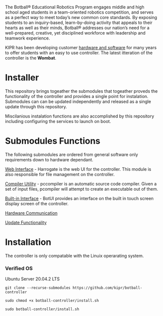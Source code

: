 The Botball® Educational Robotics Program engages middle and high school aged students in a team-oriented robotics competition, and serves as a perfect way to meet today’s new common core standards.
By exposing students to an inquiry-based, learn-by-doing activity that appeals to their hearts as well as their minds, Botball® addresses our nation’s need for a well-prepared, creative, yet disciplined workforce with leadership and teamwork experience.

KIPR has been developing customer [hardware and software](https://www.kipr.org/kipr/hardware-software) for many years to offer students with an easy to use controller. The latest itteration of the controller is the **Wombat**.

# Installer

This repository brings togeather the submodules that togeather proveds the functionality of the controller and provides a single point for instalation. Submodules can can be updated independently and released as a single update through this repository.

Miscilanious instalation functions are also accomplished by this repository including configuring the services to launch on boot.

# Submodules Functions

The following submodules are ordered from general software only requirements down to hardware dependant.

[Web Interface](https://github.com/kipr/harrogate) - Harrogate is the web UI for the controller. This module is also responsible for file management on the controller.

[Compiler Utility](https://github.com/kipr/pcompiler/tree/use_Qt4) - pccompiler is an automatic source code compiler. Given a set of input files, pcompiler will attempt to create an executable out of them.

[Built-in Interface](https://github.com/kipr/botui) - BotUI provides an interface on the built in touch screen display screen of the controller.

[Hardware Communication]()

[Update Functionality]()

# Installation

The controller is only compatable with the Linuix operarating system.
### Verified OS
Ubuntu Server 20.04.2 LTS


```
git clone --recurse-submodules https://github.com/kipr/botball-controller

sudo chmod +x botball-controller/install.sh

sudo botball-controller/install.sh
```
